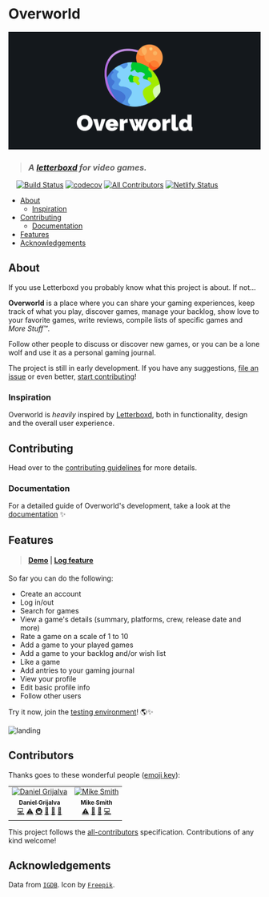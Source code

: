 # Overworld

![logo](/media/overworld.png)

> ### *A [letterboxd](https://letterboxd.com) for video games.*

&nbsp;&nbsp;&nbsp;&nbsp;[![Build Status](https://travis-ci.com/danielgrijalva/overworld.svg?branch=master)](https://travis-ci.com/danielgrijalva/overworld) [![codecov](https://codecov.io/gh/danielgrijalva/overworld/branch/master/graph/badge.svg)](https://codecov.io/gh/danielgrijalva/overworld) [![All Contributors](https://img.shields.io/badge/all_contributors-2-orange.svg?style=flat-square)](#contributors) [![Netlify Status](https://api.netlify.com/api/v1/badges/33b0b37b-b9ac-4077-9cd3-731e470a948a/deploy-status)](https://overworld.netlify.com/)


* [About](#about)
  + [Inspiration](#inspiration)
* [Contributing](#contributing)
  + [Documentation](#documentation)
* [Features](#features)
* [Acknowledgements](#acknowledgements)

## About

If you use Letterboxd you probably know what this project is about. If not...  
  
**Overworld** is a place where you can share your gaming experiences, keep track of what you play, discover games, manage your backlog, show love to your favorite games, write reviews, compile lists of specific games and *More Stuff™*.  

Follow other people to discuss or discover new games, or you can be a lone wolf and use it as a personal gaming journal.  
  
The project is still in early development. If you have any suggestions, [file an issue](https://github.com/danielgrijalva/overworld/issues/new/choose) or even better, [start contributing](https://overworld.gitbook.io/docs/v/documentation/getting-started/contributing)!

### Inspiration

Overworld is _heavily_ inspired by [Letterboxd](https://letterboxd.com/), both in functionality, design and the overall user experience.

## Contributing

Head over to the [contributing guidelines](https://overworld.gitbook.io/docs/v/documentation/getting-started/contributing) for more details.

### Documentation

For a detailed guide of Overworld's development, take a look at the [documentation](https://overworld.gitbook.io/docs/v/documentation/) :sparkles:

## Features

> #### [Demo](https://raw.githubusercontent.com/danielgrijalva/overworld/master/media/demo.gif) | [Log feature](https://user-images.githubusercontent.com/11547406/60747500-7ae10e80-9f3a-11e9-83c2-cad2dfe0f870.gif)
  
So far you can do the following:
* Create an account
* Log in/out
* Search for games
* View a game's details (summary, platforms, crew, release date and more)
* Rate a game on a scale of 1 to 10
* Add a game to your played games
* Add a game to your backlog and/or wish list
* Like a game
* Add antries to your gaming journal
* View your profile
* Edit basic profile info
* Follow other users
  
Try it now, join the [testing environment](overworld.netlify.com)! 🌎✨  
  
![landing](/media/landing.png)

## Contributors

Thanks goes to these wonderful people ([emoji key](https://allcontributors.org/docs/en/emoji-key)):

<!-- ALL-CONTRIBUTORS-LIST:START - Do not remove or modify this section -->
<!-- prettier-ignore -->
<table><tr><td align="center"><a href="https://github.com/danielgrijalva"><img src="https://avatars1.githubusercontent.com/u/11547406?v=4" width="100px;" alt="Daniel Grijalva"/><br /><sub><b>Daniel Grijalva</b></sub></a><br /><a href="https://github.com/danielgrijalva/overworld/commits?author=danielgrijalva" title="Code">💻</a> <a href="https://github.com/danielgrijalva/overworld/commits?author=danielgrijalva" title="Tests">⚠️</a> <a href="#infra-danielgrijalva" title="Infrastructure (Hosting, Build-Tools, etc)">🚇</a> <a href="#ideas-danielgrijalva" title="Ideas, Planning, & Feedback">🤔</a> <a href="#maintenance-danielgrijalva" title="Maintenance">🚧</a> <a href="https://github.com/danielgrijalva/overworld/pulls?q=is%3Apr+is%3Aclosed" title="Review">👀</a></td><td align="center"><a href="https://github.com/mikesmith"><img src="https://avatars0.githubusercontent.com/u/46382795?v=4" width="100px;" alt="Mike Smith"/><br /><sub><b>Mike Smith</b></sub></a><br /><a href="https://github.com/danielgrijalva/overworld/commits?author=mikesmith" title="Tests">⚠️</a> <a href="https://github.com/danielgrijalva/overworld/commits?author=mikesmith" title="Documentation">📖</a> <a href="https://github.com/danielgrijalva/overworld/issues?q=author%3Amikesmith" title="Bug reports">🐛</a> <a href="https://github.com/danielgrijalva/overworld/commits?author=mikesmith" title="Code">💻</a></td></tr></table>

<!-- ALL-CONTRIBUTORS-LIST:END -->

This project follows the [all-contributors](https://github.com/all-contributors/all-contributors) specification. Contributions of any kind welcome!

## Acknowledgements

Data from [`IGDB`](https://api.igdb.com). Icon by [`Freepik`](https://www.freepik.com/).
